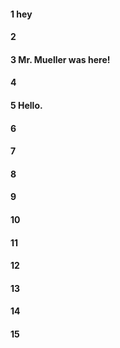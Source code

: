 #### 1 hey
#### 2
#### 3 Mr. Mueller was here!
#### 4
#### 5 Hello.
#### 6
#### 7
#### 8
#### 9
#### 10
#### 11
#### 12
#### 13
#### 14
#### 15